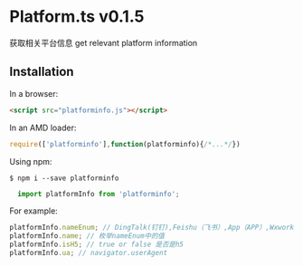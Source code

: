 # Platform.ts v0.1.5

  获取相关平台信息
  get relevant platform information

## Installation
  
  In a browser:
  ```html
  <script src="platforminfo.js"></script>
  ```

  In an AMD loader:

  ```js
  require(['platforminfo'],function(platforminfo){/*...*/})
  ```

  Using npm:

  ```shell
  $ npm i --save platforminfo
  ```

  ```js
    import platformInfo from 'platforminfo';
  ```

  For example:

  ```js
  platformInfo.nameEnum; // DingTalk(钉钉),Feishu（飞书）,App（APP）,Wxwork（企业微信）,WeChat（微信）,MiniProgram（微信小程序）
  platformInfo.name; // 枚举nameEnum中的值
  platformInfo.isH5; // true or false 是否是h5 
  platformInfo.ua; // navigator.userAgent

